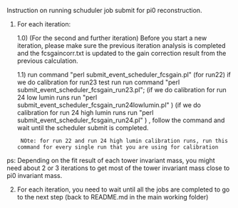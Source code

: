 Instruction on running schuduler job submit for pi0 reconstruction.


1) For each iteration: 

	 1.0) (For the second and further iteration) Before you start a new iteration, please make sure the previous iteration analysis is completed and the fcsgaincorr.txt is updated to the gain correction result from the previous calculation.

	 1.1) run command "perl submit_event_scheduler_fcsgain.pl" (for run22) if we do calibration for run23 test run run command "perl submit_event_scheduler_fcsgain_run23.pl"; 
	 	(if we do calibration for run 24 low lumin runs run "perl submit_event_scheduler_fcsgain_run24lowlumin.pl" )
	 	(if we do calibration for run 24 high lumin runs run "perl submit_event_scheduler_fcsgain_run24.pl" ) ,
		follow the command and wait until the scheduler submit is completed.

		NOte: for run 22 and run 24 high lumin calibration runs, run this command for every single run that you are using for calibration


ps: Depending on the fit result of each tower invariant mass, you might need about 2 or 3 iterations to get most of the tower invariant mass close to pi0 invariant mass.


2) For each iteration, you need to wait until all the jobs are completed to go to the next step (back to README.md in the main working folder)






